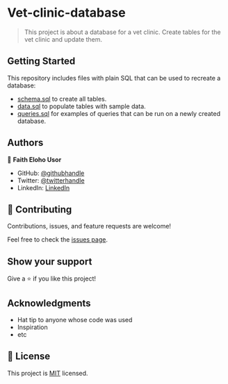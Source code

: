 # Vet-clinic-database

> This project is about a database for a vet clinic.
> Create tables for the vet clinic and update them.


## Getting Started

This repository includes files with plain SQL that can be used to recreate a database:

-  [schema.sql](./schema.sql) to create all tables.
-  [data.sql](./data.sql) to populate tables with sample data.
-  [queries.sql](./queries.sql) for examples of queries that can be run on a newly created database.

## Authors

👤 **Faith Eloho Usor**

- GitHub: [@githubhandle](https://github.com/usorfaitheloho)
- Twitter: [@twitterhandle](https://twitter.com/faith-usor16)
- LinkedIn: [LinkedIn](https://linkedin.com/in/faith-usor)


## 🤝 Contributing

Contributions, issues, and feature requests are welcome!

Feel free to check the [issues page](../../issues/).

## Show your support

Give a ⭐️ if you like this project!

## Acknowledgments

- Hat tip to anyone whose code was used
- Inspiration
- etc

## 📝 License

This project is [MIT](./MIT.md) licensed.
